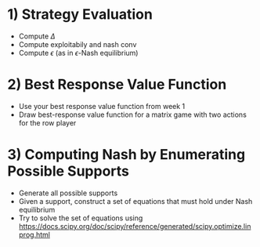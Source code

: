 # 1) Strategy Evaluation
- Compute $\Delta$
- Compute exploitabily and nash conv
- Compute $\epsilon$ (as in $\epsilon$-Nash equilibrium) 


# 2) Best Response Value Function
- Use your best response value function from week 1 
- Draw best-response value function for a matrix game with two actions for the row player 


# 3) Computing Nash by Enumerating Possible Supports
- Generate all possible supports
- Given a support, construct a set of equations that must hold under Nash equilibrium
- Try to solve the set of equations using https://docs.scipy.org/doc/scipy/reference/generated/scipy.optimize.linprog.html
